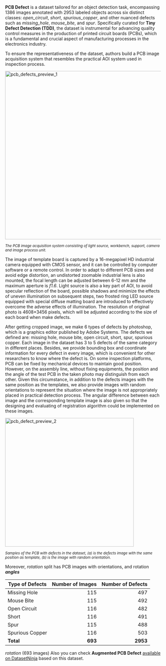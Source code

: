 **PCB Defect** is a dataset tailored for an object detection task, encompassing 1386 images annotated with 2953 labeled objects across six distinct classes: *open_circuit*, *short*, *spurious_copper*, and other nuanced defects such as *missing_hole*, *mouse_bite*, and *spur*. Specifically curated for **Tiny Defect Detection (TDD)**, the dataset is instrumental for advancing quality control measures in the production of printed circuit boards (PCBs), which is a fundamental and crucial aspect of manufacturing processes in the electronics industry. 

To ensure the representativeness of the dataset, authors build a PCB image acquisition system that resembles the practical AOI system used in inspection process.

<img width="544" alt="pcb_defects_preview_1" src="https://github.com/dataset-ninja/pcb-defect/assets/123257559/aff3d4f1-83e0-4a78-b690-2c5c6e124e8b">

<span style="font-size: smaller; font-style: italic;">The PCB image acquisition system consisting of light source, workbench, support, camera and image process unit.</span>

The image of template board is captured by a 16-megapixel HD industrial camera equipped with CMOS sensor, and it can be controlled by computer software or a remote control. In order to adapt to different PCB sizes and avoid edge distortion, an undistorted zoomable industrial lens is also mounted, the focal length can be adjusted between 6-12 mm and the maximum aperture is <i>f1.6</i>. Light source is also a key part of AOI, to avoid specular reflection of the board, possible shadows and minimize the effects of uneven illumination on subsequent steps, two frosted ring LED source equipped with special diffuse matting board are introduced to effectively overcome the adverse effects of illumination. The resolution of original photo is 4608×3456 pixels, which will be adjusted according to the size of each board when make defects.

After getting cropped image, we make 6 types of defects by photoshop, which is a graphics editor published by Adobe Systems. The defects we defined are: missing hole, mouse bite, open circuit, short, spur, spurious copper. Each image in the dataset has 3 to 5 defects of the same category in different places. Besides, we provide bounding box and coordinate information for every defect in every image, which is convenient for other researchers to know where the defect is. On some inspection platforms, PCB can be fixed by mechanical devices to maintain good position. However, on the assembly line, without fixing equipments, the position and the angle of the test PCB in the taken photo may distinguish from each other. Given this circumstance, in addition to the defects images with the same position as the templates, we also provide images with random orientations to represent the situation where the image is not appropriately placed in practical detection process. The angular difference between each image and the corresponding template image is also given so that the designing and evaluating of registration algorithm could be implemented on these images.

<img width="416" alt="pcb_defect_preview_2" src="https://github.com/dataset-ninja/pcb-defect/assets/123257559/e7e096db-88c1-47e4-ad06-dbe83c5f5b1b">

<span style="font-size: smaller; font-style: italic;"> Samples of the PCB with defects in the dataset, (a) is the defects image with the same position as template, (b) is the image with random orientation.</span>

Moreover, *rotation* split has PCB images with orientations, and rotation ***angles***

| Type of Defects   | Number of Images | Number of Defects |
|-------------------|------------------:|-------------------:|
| Missing Hole      | 115              | 497               |
| Mouse Bite        | 115              | 492               |
| Open Circuit      | 116              | 482               |
| Short             | 116              | 491               |
| Spur              | 115              | 488               |
| Spurious Copper   | 116              | 503               |
| **Total**         | **693**          | **2953**           |
*rotation* (693 images)
Also you can check **Augmented PCB Defect** [available on DatasetNinja](https://datasetninja.com/augmented-pcb-defect) based on this dataset.
